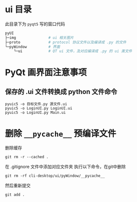 # ui 目录
此目录下为 `pyqt5` 写的窗口代码

```bash
pyUI
├─img               # ui 相关图片
├─proto             # protocol 协议文件以及编译成 .py 的文件
└─pyWindow          # 界面
    └─ui            # QT ui 文件，及对应编译成 .py 的 ui 类文件
```

# PyQt 画界面注意事项
## 保存的 .ui 文件转换成 python 文件命令
```shell
pyuic5 -o 目标文件.py 源文件.ui
pyuic5 -o LoginUI.py LoginUI.ui
pyuic5 -o LoginUI.py Main.ui
```



# 删除 `__pycache__` 预编译文件

删除缓存
```shell script
git rm -r --cached .
```
在 .gitignore 文件中添加对应文件夹
执行以下命令，在git中删除 
```shell script
git rm -rf cli-desktop/ui/pyWindow/__pycache__
```
然后重新提交
```shell script
git add .
```


